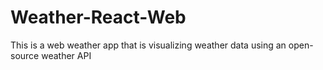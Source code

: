 # Weather-React-Web
This is a web weather app that is visualizing weather data using an open-source weather API
